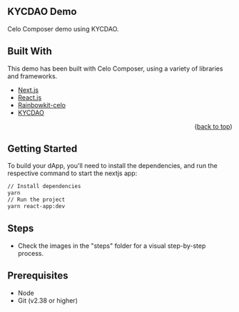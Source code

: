 
<!-- ABOUT THE PROJECT -->

## KYCDAO Demo

Celo Composer demo using KYCDAO.

## Built With

This demo has been built with Celo Composer, using a variety of libraries and frameworks.

- [Next.js](https://nextjs.org/)
- [React.js](https://reactjs.org/)
- [Rainbowkit-celo](https://rainbowkit-with-celo.vercel.app/)
- [KYCDAO](https://docs.kycdao.xyz/)

<p align="right">(<a href="#top">back to top</a>)</p>

<!-- GETTING STARTED -->

## Getting Started

To build your dApp, you'll need to install the dependencies, and run the respective command to start the nextjs app:

```bash
// Install dependencies
yarn
// Run the project
yarn react-app:dev
```
## Steps

- Check the images in the "steps" folder for a visual step-by-step process.

## Prerequisites

- Node
- Git (v2.38 or higher)
